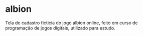 # albion
Tela de cadastro ficticia do jogo albion online, feito em curso de programação de jogos digitais, utilizado para estudo.
